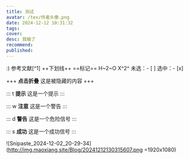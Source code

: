 ```yaml
---
title: 测试
avatar: /tex/作者头像.png
date: 2024-12-12 10:31:32
tags:
cover:
desc: 我输了
recommend:
published:
---
```

[HTML]:这是一个超文本语言
:)
参考文献[^1]
++下划线++
==标记==
H~2~O
X^2^
未选：- [ ]
选中：- [x]

+++ **点击折叠**
这是被隐藏的内容
+++

::: t
**提示**
这是一个提示
:::

::: w
**注意**
这是一个警告
:::

::: d
**警告**
这是一个危险信号
:::

::: s
**成功**
这是一个成功信号
:::

![Snipaste_2024-12-02_20-29-34](http://img.maoxiang.site/Blog/20241212130315607.png =1920x1080)



